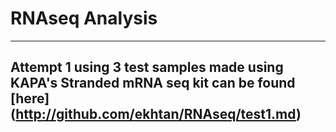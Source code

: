 # RNAseq Analysis

------

## Attempt 1 using 3 test samples made using KAPA's Stranded mRNA seq kit can be found [here] (http://github.com/ekhtan/RNAseq/test1.md)
